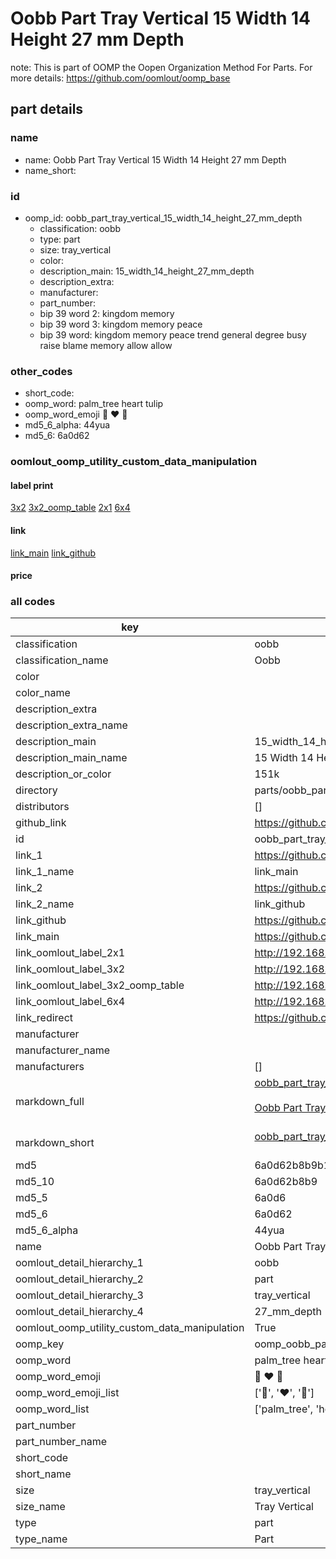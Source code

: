 # Oobb Part Tray Vertical 15 Width 14 Height 27 mm Depth  

note: This is part of OOMP the Oopen Organization Method For Parts. For more details: https://github.com/oomlout/oomp_base

##  part details
  







### name
* name: Oobb Part Tray Vertical 15 Width 14 Height 27 mm Depth
* name_short: 
### id
* oomp_id: oobb_part_tray_vertical_15_width_14_height_27_mm_depth
  * classification: oobb
  * type: part
  * size: tray_vertical
  * color: 
  * description_main: 15_width_14_height_27_mm_depth
  * description_extra: 
  * manufacturer: 
  * part_number: 
  * bip 39 word 2: kingdom memory
  * bip 39 word 3: kingdom memory peace
  * bip 39 word: kingdom memory peace trend general degree busy raise blame memory allow allow

### other_codes
* short_code: 
* oomp_word: palm_tree heart tulip
* oomp_word_emoji :palm_tree: :heart: :tulip:
* md5_6_alpha: 44yua
* md5_6: 6a0d62






### oomlout_oomp_utility_custom_data_manipulation
#### label print
[3x2](http://192.168.1.245:1112/?label=oomp%2044yua)
[3x2_oomp_table](http://192.168.1.108:1112/?label=oomp%2044yua)
[2x1](http://192.168.1.242:1112/?label=oomp%2044yua)
[6x4](http://192.168.1.55:1112/?label=oomp%2044yua)    

#### link

[link_main](https://github.com/oomlout/oomlout_oomp_version_1_messy/tree/main/parts/oobb_part_tray_vertical_15_width_14_height_27_mm_depth) [link_github](https://github.com/oomlout/oomlout_oomp_version_1_messy/tree/main/parts/oobb_part_tray_vertical_15_width_14_height_27_mm_depth)                             

#### price







### all codes 
| key | value |  
| --- | --- |  
| classification | oobb |  
| classification_name | Oobb |  
| color |  |  
| color_name |  |  
| description_extra |  |  
| description_extra_name |  |  
| description_main | 15_width_14_height_27_mm_depth |  
| description_main_name | 15 Width 14 Height 27 mm Depth |  
| description_or_color | 151k |  
| directory | parts/oobb_part_tray_vertical_15_width_14_height_27_mm_depth |  
| distributors | [] |  
| github_link | https://github.com/oomlout/oomlout_oomp_part_src/tree/main/parts/oobb_part_tray_vertical_15_width_14_height_27_mm_depth |  
| id | oobb_part_tray_vertical_15_width_14_height_27_mm_depth |  
| link_1 | https://github.com/oomlout/oomlout_oomp_version_1_messy/tree/main/parts/oobb_part_tray_vertical_15_width_14_height_27_mm_depth |  
| link_1_name | link_main |  
| link_2 | https://github.com/oomlout/oomlout_oomp_version_1_messy/tree/main/parts/oobb_part_tray_vertical_15_width_14_height_27_mm_depth |  
| link_2_name | link_github |  
| link_github | https://github.com/oomlout/oomlout_oomp_version_1_messy/tree/main/parts/oobb_part_tray_vertical_15_width_14_height_27_mm_depth |  
| link_main | https://github.com/oomlout/oomlout_oomp_version_1_messy/tree/main/parts/oobb_part_tray_vertical_15_width_14_height_27_mm_depth |  
| link_oomlout_label_2x1 | http://192.168.1.242:1112/?label=oomp%2044yua |  
| link_oomlout_label_3x2 | http://192.168.1.245:1112/?label=oomp%2044yua |  
| link_oomlout_label_3x2_oomp_table | http://192.168.1.108:1112/?label=oomp%2044yua |  
| link_oomlout_label_6x4 | http://192.168.1.55:1112/?label=oomp%2044yua |  
| link_redirect | https://github.com/oomlout/oomlout_oomp_version_1_messy/tree/main/parts/oobb_part_tray_vertical_15_width_14_height_27_mm_depth |  
| manufacturer |  |  
| manufacturer_name |  |  
| manufacturers | [] |  
| markdown_full | [oobb_part_tray_vertical_15_width_14_height_27_mm_depth](none)<br>[](none)<br>[Oobb Part Tray Vertical 15 Width 14 Height 27 Mm Depth](none)<br><br> |  
| markdown_short | [oobb_part_tray_vertical_15_width_14_height_27_mm_depth](none)<br><br> |  
| md5 | 6a0d62b8b9b123e4e7306e8143a2bbd5 |  
| md5_10 | 6a0d62b8b9 |  
| md5_5 | 6a0d6 |  
| md5_6 | 6a0d62 |  
| md5_6_alpha | 44yua |  
| name | Oobb Part Tray Vertical 15 Width 14 Height 27 mm Depth |  
| oomlout_detail_hierarchy_1 | oobb |  
| oomlout_detail_hierarchy_2 | part |  
| oomlout_detail_hierarchy_3 | tray_vertical |  
| oomlout_detail_hierarchy_4 | 27_mm_depth |  
| oomlout_oomp_utility_custom_data_manipulation | True |  
| oomp_key | oomp_oobb_part_tray_vertical_15_width_14_height_27_mm_depth |  
| oomp_word | palm_tree heart tulip |  
| oomp_word_emoji | :palm_tree: :heart: :tulip: |  
| oomp_word_emoji_list | [':palm_tree:', ':heart:', ':tulip:'] |  
| oomp_word_list | ['palm_tree', 'heart', 'tulip'] |  
| part_number |  |  
| part_number_name |  |  
| short_code |  |  
| short_name |  |  
| size | tray_vertical |  
| size_name | Tray Vertical |  
| type | part |  
| type_name | Part |  
